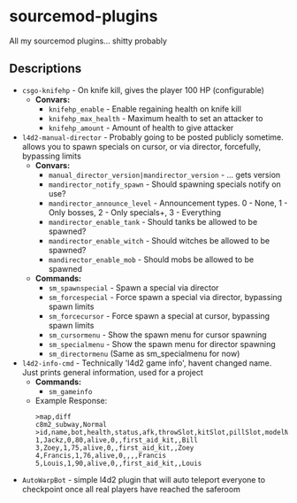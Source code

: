 # sourcemod-plugins
All my sourcemod plugins... shitty probably


## Descriptions
* `csgo-knifehp` - On knife kill, gives the player 100 HP (configurable)
    * **Convars:**
      * `knifehp_enable` - Enable regaining health on knife kill
      * `knifehp_max_health` - Maximum health to set an attacker to
      * `knifehp_amount` - Amount of health to give attacker
* `l4d2-manual-director` - Probably going to be posted publicly sometime. allows you to spawn specials on cursor, or via director, forcefully, bypassing limits
    * **Convars:**
      * `manual_director_version|mandirector_version` - ... gets version
      * `mandirector_notify_spawn` - Should spawning specials notify on use?
      * `mandirector_announce_level` - Announcement types. 0 - None, 1 - Only bosses, 2 - Only specials+, 3 - Everything
      * `mandirector_enable_tank` - Should tanks be allowed to be spawned?
      * `mandirector_enable_witch` - Should witches be allowed to be spawned?
      * `mandirector_enable_mob` - Should mobs be allowed to be spawned
    * **Commands:**
      * `sm_spawnspecial` - Spawn a special via director
      * `sm_forcespecial` - Force spawn a special via director, bypassing spawn limits
      * `sm_forcecursor` - Force spawn a special at cursor, bypassing spawn limits
      * `sm_cursormenu` - Show the spawn menu for cursor spawning
      * `sm_specialmenu` - Show the spawn menu for director spawning
      * `sm_directormenu` (Same as sm_specialmenu for now)
* `l4d2-info-cmd` - Technically 'l4d2 game info', havent changed name. Just prints general information, used for a project
  * **Commands:**
    * `sm_gameinfo`
  * Example Response:
    ```
    >map,diff
    c8m2_subway,Normal
    >id,name,bot,health,status,afk,throwSlot,kitSlot,pillSlot,modelName
    1,Jackz,0,80,alive,0,,first_aid_kit,,Bill
    3,Zoey,1,75,alive,0,,first_aid_kit,,Zoey
    4,Francis,1,76,alive,0,,,,Francis
    5,Louis,1,90,alive,0,,first_aid_kit,,Louis
    ```
* `AutoWarpBot` - simple l4d2 plugin that will auto teleport everyone to checkpoint once all real players have reached the saferoom
